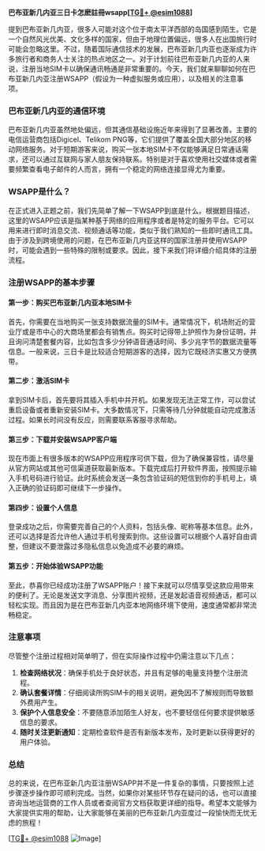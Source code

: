 **巴布亚新几内亚三日卡怎麽註冊wsapp[[TG💪+ @esim1088](https://t.me/s/esim1088)]**

提到巴布亚新几内亚，很多人可能对这个位于南太平洋西部的岛国感到陌生。它是一个自然风光优美、文化多样的国家，但由于地理位置偏远，很多人在出国旅行时可能会忽略这里。不过，随着国际通信技术的发展，巴布亚新几内亚也逐渐成为许多旅行者和商务人士关注的热点地区之一。对于计划前往巴布亚新几内亚的人来说，注册当地SIM卡以确保通讯畅通是非常重要的。今天，我们就来聊聊如何在巴布亚新几内亚注册WSAPP（假设为一种虚拟服务或应用），以及相关的注意事项。

### 巴布亚新几内亚的通信环境

巴布亚新几内亚虽然地处偏远，但其通信基础设施近年来得到了显著改善。主要的电信运营商包括Digicel、Telikom PNG等，它们提供了覆盖全国大部分地区的移动网络服务。对于短期游客来说，购买一张本地SIM卡不仅能够满足日常通话需求，还可以通过互联网与家人朋友保持联系。特别是对于喜欢使用社交媒体或者需要频繁查看电子邮件的人而言，拥有一个稳定的网络连接显得尤为重要。

### WSAPP是什么？

在正式进入正题之前，我们先简单了解一下WSAPP到底是什么。根据题目描述，这里的WSAPP应该是指某种基于网络的应用程序或者是特定的服务平台。它可以用来进行即时消息交流、视频通话等功能，类似于我们熟知的一些即时通讯工具。由于涉及到跨境使用的问题，在巴布亚新几内亚这样的国家注册并使用WSAPP时，可能会遇到一些特殊的限制或要求。因此，接下来我们将详细介绍具体的注册流程。

### 注册WSAPP的基本步骤

#### 第一步：购买巴布亚新几内亚本地SIM卡

首先，你需要在当地购买一张支持数据流量的SIM卡。通常情况下，机场附近的营业厅或是市中心的大商场里都会有销售点。购买时记得带上护照作为身份证明，并且询问清楚套餐内容，比如包含多少分钟语音通话时间、多少兆字节的数据流量等信息。一般来说，三日卡是比较适合短期游客的选择，因为它既经济实惠又方便携带。

#### 第二步：激活SIM卡

拿到SIM卡后，首先要将其插入手机中并开机。如果发现无法正常工作，可以尝试重启设备或者重新安装SIM卡。大多数情况下，只需等待几分钟就能自动完成激活过程。如果长时间没有反应，则需要联系客服寻求帮助。

#### 第三步：下载并安装WSAPP客户端

现在市面上有很多版本的WSAPP应用程序可供下载，但为了确保兼容性，请尽量从官方网站或其他可信渠道获取最新版本。下载完成后打开软件界面，按照提示输入手机号码进行验证。此时系统会发送一条包含验证码的短信到你的手机号上，填入正确的验证码即可继续下一步操作。

#### 第四步：设置个人信息

登录成功之后，你需要完善自己的个人资料，包括头像、昵称等基本信息。此外，还可以选择是否允许他人通过手机号搜索到你。这些设置可以根据个人喜好自由调整，但建议不要泄露过多隐私信息以免造成不必要的麻烦。

#### 第五步：开始体验WSAPP功能

至此，恭喜你已经成功注册了WSAPP账户！接下来就可以尽情享受这款应用带来的便利了。无论是发送文字消息、分享图片视频，还是发起语音视频通话，都可以轻松实现。而且因为是在巴布亚新几内亚本地网络环境下使用，速度通常都非常流畅稳定。

### 注意事项

尽管整个注册过程相对简单明了，但在实际操作过程中仍需注意以下几点：

1. **检查网络状况**：确保手机处于良好状态，并且有足够的电量支持整个注册流程。
2. **确认套餐详情**：仔细阅读所购SIM卡的相关说明，避免因不了解规则而导致额外费用产生。
3. **保护个人信息安全**：不要随意添加陌生人好友，也不要轻信任何要求提供敏感信息的要求。
4. **随时关注更新通知**：定期检查软件是否有新版本发布，及时更新以获得更好的用户体验。

### 总结

总的来说，在巴布亚新几内亚注册WSAPP并不是一件复杂的事情，只要按照上述步骤逐步操作即可顺利完成。当然，如果你对某些环节存在疑问的话，也可以直接咨询当地运营商的工作人员或者查阅官方文档获取更详细的指导。希望本文能够为大家提供实用的帮助，让大家能够在美丽的巴布亚新几内亚度过一段愉快而无忧无虑的旅程！

[[TG💪+ @esim1088](https://t.me/s/esim1088) ![Image](https://i.postimg.cc/4NQfJmqS/Snipaste-2025-05-13-00-14-12.png)]